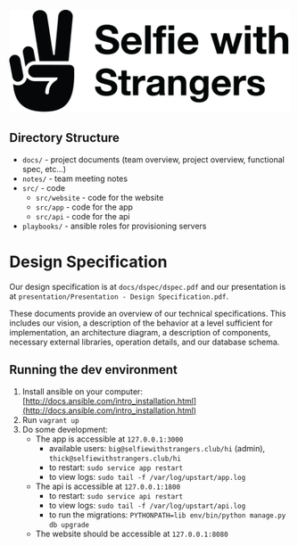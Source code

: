 [![](docs/logo.png)](http://selfiewithstrangers.club)

## Directory Structure

- `docs/` - project documents (team overview, project overview, functional spec, etc...)
- `notes/` - team meeting notes
- `src/` - code
    - `src/website` - code for the website
    - `src/app` - code for the app
    - `src/api` - code for the api
- `playbooks/` - ansible roles for provisioning servers

# Design Specification

Our design specification is at `docs/dspec/dspec.pdf` and our presentation is at `presentation/Presentation - Design Specification.pdf`.

These documents provide an overview of our technical specifications. This includes our vision, a description of the behavior at a level sufficient for implementation, an architecture diagram, a description of components, necessary external libraries, operation details, and our database schema.

## Running the dev environment

1. Install ansible on your computer: [http://docs.ansible.com/intro_installation.html](http://docs.ansible.com/intro_installation.html)
1. Run `vagrant up`
1. Do some development:
   - The app is accessible at `127.0.0.1:3000`
      - available users: `big@selfiewithstrangers.club/hi` (admin), `thick@selfiewithstrangers.club/hi`
      - to restart: `sudo service app restart`
      - to view logs: `sudo tail -f /var/log/upstart/app.log`
    - The api is accessible at `127.0.0.1:1800`
      - to restart: `sudo service api restart`
      - to view logs: `sudo tail -f /var/log/upstart/api.log`
      - to run the migrations: `PYTHONPATH=lib env/bin/python manage.py db upgrade`
    - The website should be accessible at `127.0.0.1:8080`
